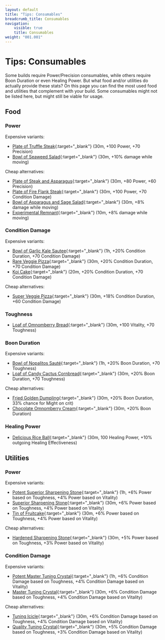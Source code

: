 ```yaml
---
layout: default
title: "Tips: Consumables"
breadcrumb_title: Consumables
navigation:
    visible: true
    title: Consumables
weight: "001.001"
---
```


# Tips: Consumables
Some builds require Power/Precision consumables, while others require Boon Duration or even Healing Power.
But what food and/or utilities do actually provide these stats?
On this page you can find the most used food and utilities that complement with your build.
Some consumables might not be listed here, but might still be viable for usage.

## Food

### Power
Expensive variants:

- [Plate of Truffle Steak](http://wiki.guildwars2.com/wiki/Plate_of_Truffle_Steak){:target="_blank"} (30m, +100 Power, +70 Precision)
- [Bowl of Seaweed Salad](https://wiki.guildwars2.com/wiki/Bowl_of_Seaweed_Salad){:target="_blank"} (30m, +10% damage while moving)

Cheap alternatives:

- [Plate of Steak and Asparagus](http://wiki.guildwars2.com/wiki/Plate_of_Steak_and_Asparagus){:target="_blank"} (30m, +80 Power, +60 Precision)
- [Plate of Fire Flank Steak](http://wiki.guildwars2.com/wiki/Plate_of_Fire_Flank_Steak){:target="_blank"} (30m, +100 Power, +70 Condition Damage)
- [Bowl of Asparagus and Sage Salad](http://wiki.guildwars2.com/wiki/Bowl_of_Asparagus_and_Sage_Salad){:target="_blank"} (30m, +8% damage while moving)
- [Experimental Remnant](http://wiki.guildwars2.com/wiki/Experimental_Remnant){:target="_blank"} (10m, +8% damage while moving)

### Condition Damage
Expensive variants:

- [Bowl of Garlic Kale Sautee](http://wiki.guildwars2.com/wiki/Bowl_of_Garlic_Kale_Sautee){:target="_blank"} (1h, +20% Condition Duration, +70 Condition Damage)
- [Rare Veggie Pizza](http://wiki.guildwars2.com/wiki/Rare_Veggie_Pizza){:target="_blank"} (30m, +20% Condition Duration, +70 Condition Damage)
- [Koi Cake](http://wiki.guildwars2.com/wiki/Koi_Cake){:target="_blank"} (20m, +20% Condition Duration, +70 Condition Damage)

Cheap alternatives:

- [Super Veggie Pizza](http://wiki.guildwars2.com/wiki/Super_Veggie_Pizza){:target="_blank"} (30m, +18% Condition Duration, +60 Condition Damage)

### Toughness
- [Loaf of Omnomberry Bread](http://wiki.guildwars2.com/wiki/Loaf_of_Omnomberry_Bread){:target="_blank"} (30m, +100 Vitality, +70 Toughness)

### Boon Duration
Expensive variants:

- [Bowl of Nopalitos Sauté](http://wiki.guildwars2.com/wiki/Bowl_of_Nopalitos_Saut%C3%A9){:target="_blank"} (1h, +20% Boon Duration, +70 Toughness)
- [Loaf of Candy Cactus Cornbread](http://wiki.guildwars2.com/wiki/Loaf_of_Candy_Cactus_Cornbread){:target="_blank"} (30m, +20% Boon Duration, +70 Toughness)

Cheap alternatives:

- [Fried Golden Dumpling](http://wiki.guildwars2.com/wiki/Fried_Golden_Dumpling){:target="_blank"} (30m, +20% Boon Duration, 33% chance for Might on crit)
- [Chocolate Omnomberry Cream](http://wiki.guildwars2.com/wiki/Chocolate_Omnomberry_Cream){:target="_blank"} (30m, +20% Boon Duration)

### Healing Power

- [Delicious Rice Ball](http://wiki.guildwars2.com/wiki/Delicious_Rice_Ball){:target="_blank"} (30m, 100 Healing Power, +10% outgoing Healing Effectiveness)

## Utilities

### Power
Expensive variants:

- [Potent Superior Sharpening Stone](http://wiki.guildwars2.com/wiki/Potent_Superior_Sharpening_Stone){:target="_blank"} (1h, +6% Power based on Toughness, +4% Power based on Vitality)
- [Superior Sharpening Stone](http://wiki.guildwars2.com/wiki/Superior_Sharpening_Stone){:target="_blank"} (30m, +6% Power based on Toughness, +4% Power based on Vitality)
- [Tin of Fruitcake](http://wiki.guildwars2.com/wiki/Tin_of_Fruitcake){:target="_blank"} (30m, +6% Power based on Toughness, +4% Power based on Vitality)

Cheap alternatives:

- [Hardened Sharpening Stone](http://wiki.guildwars2.com/wiki/Hardened_Sharpening_Stone){:target="_blank"} (30m, +5% Power based on Toughness, +3% Power based on Vitality)

### Condition Damage
Expensive variants:

- [Potent Master Tuning Crystal](http://wiki.guildwars2.com/wiki/Potent_Master_Tuning_Crystal){:target="_blank"} (1h, +6% Condition Damage based on Toughness, +4% Condition Damage based on Vitality)
- [Master Tuning Crystal](http://wiki.guildwars2.com/wiki/Master_Tuning_Crystal){:target="_blank"} (30m, +6% Condition Damage based on Toughness, +4% Condition Damage based on Vitality)

Cheap alternatives:

- [Tuning Icicle](http://wiki.guildwars2.com/wiki/Tuning_Icicle){:target="_blank"} (30m, +6% Condition Damage based on Toughness, +4% Condition Damage based on Vitality)
- [Quality Tuning Crystal](http://wiki.guildwars2.com/wiki/Quality_Tuning_Crystal){:target="_blank"} (30m, +5% Condition Damage based on Toughness, +3% Condition Damage based on Vitality)
